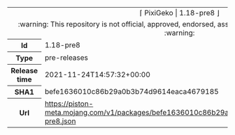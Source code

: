 <html><table>
<tr><td colspan="2" align="center"><img width="0" height="0"><br/>⌈ PixiGeko | 1.18-pre8 ⌋<br/><img width="0" height="0"></td></tr>
<tr><td colspan="2" align="center"><img width="0" height="0"><br/>
:warning: This repository is not official, approved, endorsed, associated or connected with Mojang :warning:
<br/><img width="0" height="0"></td></tr>
<tr><th>Id</th><td>1.18-pre8</td></tr>
<tr><th>Type</th><td>pre-releases</td></tr>
<tr><th>Release time</th><td>2021-11-24T14:57:32+00:00</td></tr>
<tr><th>SHA1</th><td>befe1636010c86b29a0b3b74d9614eaca4679185</td></tr>
<tr><th>Url</th><td><a href="https://piston-meta.mojang.com/v1/packages/befe1636010c86b29a0b3b74d9614eaca4679185/1.18-pre8.json">https://piston-meta.mojang.com/v1/packages/befe1636010c86b29a0b3b74d9614eaca4679185/1.18-pre8.json</a></td></tr>